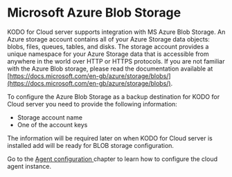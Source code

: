 # Microsoft Azure Blob Storage

KODO for Cloud server supports integration with MS Azure Blob Storage. An Azure storage account contains all of your Azure Storage data objects: blobs, files, queues, tables, and disks. The storage account provides a unique namespace for your Azure Storage data that is accessible from anywhere in the world over HTTP or HTTPS protocols. If you are not familiar with the Azure Blob storage, please read the documentation available at [https://docs.microsoft.com/en-gb/azure/storage/blobs/](https://docs.microsoft.com/en-gb/azure/storage/blobs/).

To configure the Azure Blob Storage as a backup destination for KODO for Cloud server you need to provide the following information:

* Storage account name  
* One of the account keys

The information will be required later on when  KODO for Cloud server is installed add will be ready for BLOB storage configuration.

Go to the [Agent configuration ](../agent-configuration/)chapter to learn how to configure the cloud agent instance.

